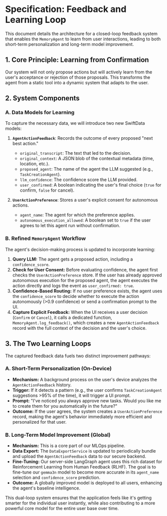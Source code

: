 # Specification: Feedback and Learning Loop

This document details the architecture for a closed-loop feedback system that enables the `MemoryAgent` to learn from user interactions, leading to both short-term personalization and long-term model improvement.

## 1. Core Principle: Learning from Confirmation

Our system will not only propose actions but will actively learn from the user's acceptance or rejection of those proposals. This transforms the agent from a static tool into a dynamic system that adapts to the user.

## 2. System Components

### A. Data Models for Learning

To capture the necessary data, we will introduce two new SwiftData models:

1.  **`AgentActionFeedback`**: Records the outcome of every proposed "next best action."
    *   `original_transcript`: The text that led to the decision.
    *   `original_context`: A JSON blob of the contextual metadata (time, location, etc.).
    *   `proposed_agent`: The name of the agent the LLM suggested (e.g., `TaskCreationAgent`).
    *   `llm_confidence`: The confidence score the LLM provided.
    *   `user_confirmed`: A boolean indicating the user's final choice (`true` for confirm, `false` for cancel).

2.  **`UserActionPreference`**: Stores a user's explicit consent for autonomous actions.
    *   `agent_name`: The agent for which the preference applies.
    *   `autonomous_execution_allowed`: A boolean set to `true` if the user agrees to let this agent run without confirmation.

### B. Refined `MemoryAgent` Workflow

The agent's decision-making process is updated to incorporate learning:

1.  **Query LLM:** The agent gets a proposed action, including a `confidence_score`.
2.  **Check for User Consent:** Before evaluating confidence, the agent first checks the `UserActionPreference` store. If the user has already approved autonomous execution for the proposed agent, the agent executes the action directly and logs the event as `user_confirmed: true`.
3.  **Confidence-Based Routing:** If no user preference exists, the agent uses the `confidence_score` to decide whether to execute the action autonomously (>0.9 confidence) or send a confirmation prompt to the UI.
4.  **Capture Explicit Feedback:** When the UI receives a user decision (`Confirm` or `Cancel`), it calls a dedicated function, `MemoryAgent.log_feedback()`, which creates a new `AgentActionFeedback` record with the full context of the decision and the user's choice.

## 3. The Two Learning Loops

The captured feedback data fuels two distinct improvement pathways:

### A. Short-Term Personalization (On-Device)

-   **Mechanism:** A background process on the user's device analyzes the `AgentActionFeedback` history.
-   **Trigger:** If it detects a pattern (e.g., the user confirms `TaskCreationAgent` suggestions >95% of the time), it will trigger a UI prompt.
-   **Prompt:** "I've noticed you always approve new tasks. Would you like me to create them for you automatically in the future?"
-   **Outcome:** If the user agrees, the system creates a `UserActionPreference` record, making the agent's behavior immediately more efficient and personalized for that user.

### B. Long-Term Model Improvement (Global)

-   **Mechanism:** This is a core part of our MLOps pipeline.
-   **Data Export:** The `DataExportService` is updated to periodically bundle and upload the `AgentActionFeedback` data to our secure backend.
-   **Fine-Tuning:** Our server-side LangGraph agent uses this rich dataset for Reinforcement Learning from Human Feedback (RLHF). The goal is to fine-tune our `gemma3n` model to become more accurate in its `agent_name` selection and `confidence_score` prediction.
-   **Outcome:** A globally improved model is deployed to all users, enhancing the agent's baseline intelligence.

This dual-loop system ensures that the application feels like it's getting smarter for the individual user instantly, while also contributing to a more powerful core model for the entire user base over time.
